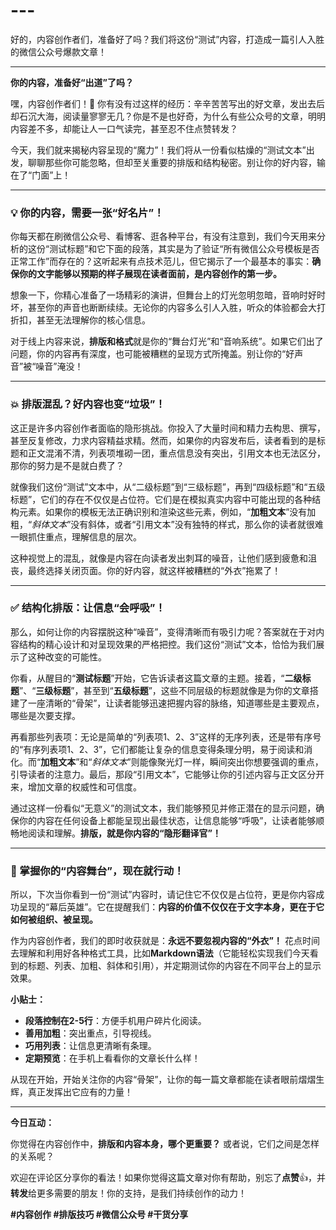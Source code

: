 # ---

好的，内容创作者们，准备好了吗？我们将这份“测试”内容，打造成一篇引人入胜的微信公众号爆款文章！

---

**你的内容，准备好“出道”了吗？**

嘿，内容创作者们！👋 你有没有过这样的经历：辛辛苦苦写出的好文章，发出去后却石沉大海，阅读量寥寥无几？你是不是也好奇，为什么有些公众号的文章，明明内容差不多，却能让人一口气读完，甚至忍不住点赞转发？

今天，我们就来揭秘内容呈现的“魔力”！我们将从一份看似枯燥的“测试文本”出发，聊聊那些你可能忽略，但却至关重要的排版和结构秘密。别让你的好内容，输在了“门面”上！

---

### 💡 你的内容，需要一张“好名片”！

你每天都在刷微信公众号、看博客、逛各种平台，有没有注意到，我们今天用来分析的这份“测试标题”和它下面的段落，其实是为了验证“所有微信公众号模板是否正常工作”而存在的？这听起来有点技术范儿，但它揭示了一个最基本的事实：**确保你的文字能够以预期的样子展现在读者面前，是内容创作的第一步。**

想象一下，你精心准备了一场精彩的演讲，但舞台上的灯光忽明忽暗，音响时好时坏，甚至你的声音也断断续续。无论你的内容多么引人入胜，听众的体验都会大打折扣，甚至无法理解你的核心信息。

对于线上内容来说，**排版和格式**就是你的“舞台灯光”和“音响系统”。如果它们出了问题，你的内容再有深度，也可能被糟糕的呈现方式所掩盖。别让你的“好声音”被“噪音”淹没！

---

### 💥 排版混乱？好内容也变“垃圾”！

这正是许多内容创作者面临的隐形挑战。你投入了大量时间和精力去构思、撰写，甚至反复修改，力求内容精益求精。然而，如果你的内容发布后，读者看到的是标题和正文混淆不清，列表项堆砌一团，重点信息没有突出，引用文本也无法区分，那你的努力是不是就白费了？

就像我们这份“测试”文本中，从“二级标题”到“三级标题”，再到“四级标题”和“五级标题”，它们的存在不仅仅是占位符。它们是在模拟真实内容中可能出现的各种结构元素。如果你的模板无法正确识别和渲染这些元素，例如，“**加粗文本**”没有加粗，“*斜体文本*”没有斜体，或者“引用文本”没有独特的样式，那么你的读者就很难一眼抓住重点，理解信息的层次。

这种视觉上的混乱，就像是内容在向读者发出刺耳的噪音，让他们感到疲惫和沮丧，最终选择关闭页面。你的好内容，就这样被糟糕的“外衣”拖累了！

---

### ✅ 结构化排版：让信息“会呼吸”！

那么，如何让你的内容摆脱这种“噪音”，变得清晰而有吸引力呢？答案就在于对内容结构的精心设计和对呈现效果的严格把控。我们这份“测试”文本，恰恰为我们展示了这种改变的可能性。

你看，从醒目的“**测试标题**”开始，它告诉读者这篇文章的主题。接着，“**二级标题**”、“**三级标题**”，甚至到“**五级标题**”，这些不同层级的标题就像是为你的文章搭建了一座清晰的“骨架”，让读者能够迅速把握内容的脉络，知道哪些是主要观点，哪些是次要支撑。

再看那些列表项：无论是简单的“列表项1、2、3”这样的无序列表，还是带有序号的“有序列表项1、2、3”，它们都能让复杂的信息变得条理分明，易于阅读和消化。而“**加粗文本**”和“*斜体文本*”则能像聚光灯一样，瞬间突出你想要强调的重点，引导读者的注意力。最后，那段“引用文本”，它能够让你的引述内容与正文区分开来，增加文章的权威性和可信度。

通过这样一份看似“无意义”的测试文本，我们能够预见并修正潜在的显示问题，确保你的内容在任何设备上都能呈现出最佳状态，让信息能够“呼吸”，让读者能够顺畅地阅读和理解。**排版，就是你内容的“隐形翻译官”！**

---

### 🚀 掌握你的“内容舞台”，现在就行动！

所以，下次当你看到一份“测试”内容时，请记住它不仅仅是占位符，更是你内容成功呈现的“幕后英雄”。它在提醒我们：**内容的价值不仅仅在于文字本身，更在于它如何被组织、被呈现。**

作为内容创作者，我们的即时收获就是：**永远不要忽视内容的“外衣”！** 花点时间去理解和利用好各种格式工具，比如**Markdown语法**（它能轻松实现我们今天看到的标题、列表、加粗、斜体和引用），并定期测试你的内容在不同平台上的显示效果。

**小贴士：**
*   **段落控制在2-5行**：方便手机用户碎片化阅读。
*   **善用加粗**：突出重点，引导视线。
*   **巧用列表**：让信息更清晰有条理。
*   **定期预览**：在手机上看看你的文章长什么样！

从现在开始，开始关注你的内容“骨架”，让你的每一篇文章都能在读者眼前熠熠生辉，真正发挥出它应有的力量！

---

**今日互动：**

你觉得在内容创作中，**排版和内容本身，哪个更重要？** 或者说，它们之间是怎样的关系呢？

欢迎在评论区分享你的看法！如果你觉得这篇文章对你有帮助，别忘了**点赞**👍，并**转发**给更多需要的朋友！你的支持，是我们持续创作的动力！

**#内容创作 #排版技巧 #微信公众号 #干货分享**